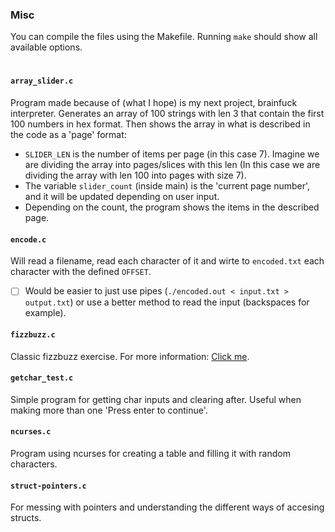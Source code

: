 ### Misc
You can compile the files using the Makefile. Running `make` should show all available options.

#

#### `array_slider.c`
Program made because of (what I hope) is my next project, brainfuck interpreter.
Generates an array of 100 strings with len 3 that contain the first 100 numbers in hex format. Then shows the array in what is described in the code as a 'page' format:
- `SLIDER_LEN` is the number of items per page (in this case 7). Imagine we are dividing the array into pages/slices with this len (In this case we are dividing the array with len 100 into pages with size 7).
- The variable `slider_count` (inside main) is the 'current page number', and it will be updated depending on user input.
- Depending on the count, the program shows the items in the described page.

#### `encode.c`
Will read a filename, read each character of it and wirte to `encoded.txt` each character with the defined `OFFSET`.
- [ ] Would be easier to just use pipes (`./encoded.out < input.txt > output.txt`) or use a better method to read the input (backspaces for example).

#### `fizzbuzz.c`
Classic fizzbuzz exercise. For more information: [Click me](https://en.wikipedia.org/wiki/Fizz_buzz).

#### `getchar_test.c`
Simple program for getting char inputs and clearing after. Useful when making more than one 'Press enter to continue'.

#### `ncurses.c`
Program using ncurses for creating a table and filling it with random characters.

#### `struct-pointers.c`
For messing with pointers and understanding the different ways of accesing structs.
